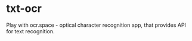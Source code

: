 # txt-ocr
Play with ocr.space - optical character recognition app, that provides API for text recognition.

